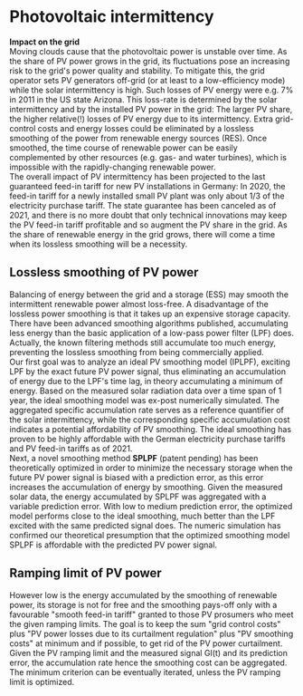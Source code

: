 # Photovoltaic intermittency
**Impact on the grid**  
Moving clouds cause that the photovoltaic power is unstable over time. As the share of PV power grows in the grid, its fluctuations pose an increasing risk to the grid's power quality and stability. To mitigate this, the grid operator sets PV generators off-grid (or at least to a low-efficiency mode) while the solar intermittency is high. Such losses of PV energy were e.g. 7% in 2011 in the US state Arizona. This loss-rate is determined by the solar intermittency and by the installed PV power in the grid: The larger PV share, the higher relative(!) losses of PV energy due to its intermittency. Extra grid-control costs and energy losses could be eliminated by a lossless smoothing of the power from renewable energy sources (RES). Once smoothed, the time course of renewable power can be easily complemented by other resources (e.g. gas- and water turbines), which is impossible with the rapidly-changing renewable power.  
The overall impact of PV intermittency has been projected to the last guaranteed feed-in tariff for new PV installations in Germany: In 2020, the feed-in tariff for a newly installed small PV plant was only about 1/3 of the electricity purchase tariff. The state guarantee has been canceled as of 2021, and there is no more doubt that only technical innovations may keep the PV feed-in tariff profitable and so augment the PV share in the grid. As the share of renewable energy in the grid grows, there will come a time when its lossless smoothing will be a necessity.  
## Lossless smoothing of PV power
Balancing of energy between the grid and a storage (ESS) may smooth the intermittent renewable power almost loss-free. A disadvantage of the lossless power smoothing is that it takes up an expensive storage capacity. There have been advanced smoothing algorithms published, accumulating less energy than the basic application of a low-pass power filter (LPF) does. Actually, the known filtering methods still accumulate too much energy, preventing the lossless smoothing from being commercially applied.  
Our first goal was to analyze an ideal PV smoothing model (IPLPF), exciting LPF by the exact future PV power signal, thus eliminating an accumulation of energy due to the LPF's time lag, in theory accumulating a minimum of energy. Based on the measured solar radiation data over a time span of 1 year, the ideal smoothing model was ex-post numerically simulated. The aggregated specific accumulation rate serves as a reference quantifier of the solar intermittency, while the corresponding specific accumulation cost indicates a potential affordability of PV smoothing. The ideal smoothing has proven to be highly affordable with the German electricity purchase tariffs and PV feed-in tariffs as of 2021.  
Next, a novel smoothing method **SPLPF** (patent pending) has been theoretically optimized in order to minimize the necessary storage when the future PV power signal is biased with a prediction error, as this error increases the accumulation of energy by smoothing. Given the measured solar data, the energy accumulated by SPLPF was aggregated with a variable prediction error. With low to medium prediction error, the optimized model performs close to the ideal smoothing, much better than the LPF excited with the same predicted signal does. The numeric simulation has confirmed our theoretical presumption that the optimized smoothing model SPLPF is affordable with the predicted PV power signal.  

## Ramping limit of PV power
However low is the energy accumulated by the smoothing of renewable power, its storage is not for free and the smoothing pays-off only with a favourable "smooth feed-in tariff" granted to those PV prosumers who meet the given ramping limits. The goal is to keep the sum "grid control costs" plus "PV power losses due to its curtailment regulation" plus "PV smoothing costs" at minimum and if possible, to get rid of the PV power curtailment. Given the PV ramping limit and the measured signal GI(t) and its prediction error, the accumulation rate hence the smoothing cost can be aggregated. The minimum criterion can be eventually iterated, unless the PV ramping limit is optimized.
